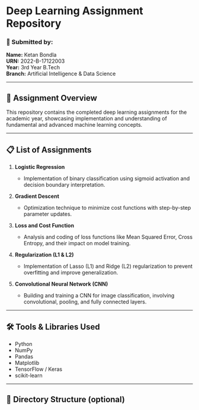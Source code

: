 # Deep Learning Assignment Repository

### 🧠 Submitted by:  
**Name:** Ketan Bondla  
**URN:** 2022-B-17122003  
**Year:** 3rd Year B.Tech  
**Branch:** Artificial Intelligence & Data Science  

---

## 📘 Assignment Overview

This repository contains the completed deep learning assignments for the academic year, showcasing implementation and understanding of fundamental and advanced machine learning concepts.

---

## 📋 List of Assignments

1. **Logistic Regression**
   - Implementation of binary classification using sigmoid activation and decision boundary interpretation.

2. **Gradient Descent**
   - Optimization technique to minimize cost functions with step-by-step parameter updates.

3. **Loss and Cost Function**
   - Analysis and coding of loss functions like Mean Squared Error, Cross Entropy, and their impact on model training.

4. **Regularization (L1 & L2)**
   - Implementation of Lasso (L1) and Ridge (L2) regularization to prevent overfitting and improve generalization.

5. **Convolutional Neural Network (CNN)**
   - Building and training a CNN for image classification, involving convolutional, pooling, and fully connected layers.

---

## 🛠️ Tools & Libraries Used

- Python
- NumPy
- Pandas
- Matplotlib
- TensorFlow / Keras
- scikit-learn

---

## 📂 Directory Structure (optional)

